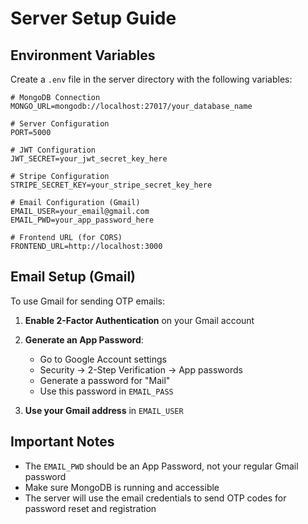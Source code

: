 # Server Setup Guide

## Environment Variables

Create a `.env` file in the server directory with the following variables:

```env
# MongoDB Connection
MONGO_URL=mongodb://localhost:27017/your_database_name

# Server Configuration
PORT=5000

# JWT Configuration
JWT_SECRET=your_jwt_secret_key_here

# Stripe Configuration
STRIPE_SECRET_KEY=your_stripe_secret_key_here

# Email Configuration (Gmail)
EMAIL_USER=your_email@gmail.com
EMAIL_PWD=your_app_password_here

# Frontend URL (for CORS)
FRONTEND_URL=http://localhost:3000
```

## Email Setup (Gmail)

To use Gmail for sending OTP emails:

1. **Enable 2-Factor Authentication** on your Gmail account
2. **Generate an App Password**:

   - Go to Google Account settings
   - Security → 2-Step Verification → App passwords
   - Generate a password for "Mail"
   - Use this password in `EMAIL_PASS`

3. **Use your Gmail address** in `EMAIL_USER`

## Important Notes

- The `EMAIL_PWD` should be an App Password, not your regular Gmail password
- Make sure MongoDB is running and accessible
- The server will use the email credentials to send OTP codes for password reset and registration
